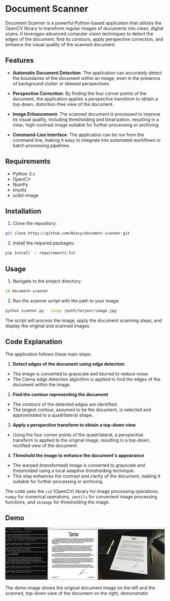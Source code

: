 # Document Scanner

Document Scanner is a powerful Python-based application that utilizes the OpenCV library to transform regular images of documents into clean, digital scans. It leverages advanced computer vision techniques to detect the edges of the document, find its contours, apply perspective correction, and enhance the visual quality of the scanned document.

## Features

- **Automatic Document Detection**: The application can accurately detect the boundaries of the document within an image, even in the presence of background clutter or skewed perspectives.

- **Perspective Correction**: By finding the four corner points of the document, the application applies a perspective transform to obtain a top-down, distortion-free view of the document.

- **Image Enhancement**: The scanned document is processed to improve its visual quality, including thresholding and binarization, resulting in a clear, high-contrast image suitable for further processing or archiving.

- **Command-Line Interface**: The application can be run from the command line, making it easy to integrate into automated workflows or batch processing pipelines.

## Requirements

- Python 3.x
- OpenCV
- NumPy
- Imutils
- scikit-image

## Installation

1. Clone the repository:
  ```sh
git clone https://github.com/Rozcy/document-scanner.git
```

2. Install the required packages:
  ```sh
pip install -r requirements.txt
  ```
## Usage

1. Navigate to the project directory:
  ```sh
cd document-scanner
  ```
2. Run the scanner script with the path to your image:
  ```sh
python scanner.py --image /path/to/your/image.jpg
  ```
The script will process the image, apply the document scanning steps, and display the original and scanned images.

## Code Explanation

The application follows these main steps:

1. **Detect edges of the document using edge detection**
  - The image is converted to grayscale and blurred to reduce noise.
  - The Canny edge detection algorithm is applied to find the edges of the document within the image.

2. **Find the contour representing the document**
  - The contours of the detected edges are identified.
  - The largest contour, assumed to be the document, is selected and approximated to a quadrilateral shape.

3. **Apply a perspective transform to obtain a top-down view**
  - Using the four corner points of the quadrilateral, a perspective transform is applied to the original image, resulting in a top-down, rectified view of the document.

4. **Threshold the image to enhance the document's appearance**
  - The warped (transformed) image is converted to grayscale and thresholded using a local adaptive thresholding technique.
  - This step enhances the contrast and clarity of the document, making it suitable for further processing or archiving.

The code uses the `cv2` (OpenCV) library for image processing operations, `numpy` for numerical operations, `imutils` for convenient image processing functions, and `skimage` for thresholding the image.

## Demo

![Demo Image](/Images/Demo.png)

The demo image shows the original document image on the left and the scanned, top-down view of the document on the right, demonstratin